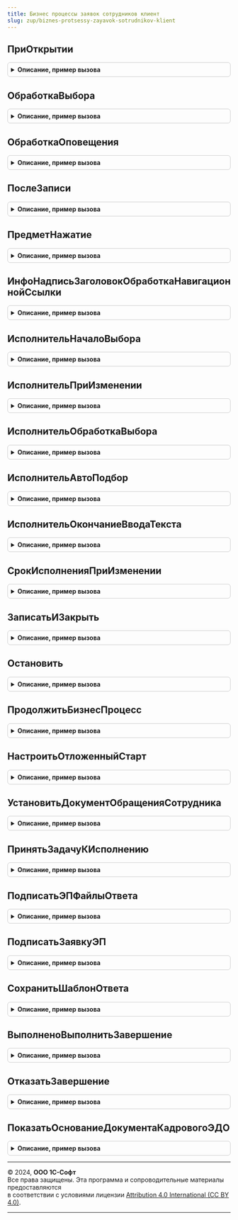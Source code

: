 ```yaml
---
title: Бизнес процессы заявок сотрудников клиент
slug: zup/biznes-protsessy-zayavok-sotrudnikov-klient
---
```



## ПриОткрытии
<details style="margin: 1em 0; padding: 0.5em; border: 1px solid #ccc; border-radius: 6px;">

<summary style="font-weight: bold; cursor: pointer;">Описание, пример вызова</summary>

```bsl

Процедура ПриОткрытии(Форма, Отказ) Экспорт
```

Пример вызова
```bsl
БизнесПроцессыЗаявокСотрудниковКлиент.ПриОткрытии(Форма, Отказ) 
```
</details>

## ОбработкаВыбора
<details style="margin: 1em 0; padding: 0.5em; border: 1px solid #ccc; border-radius: 6px;">

<summary style="font-weight: bold; cursor: pointer;">Описание, пример вызова</summary>

```bsl

Процедура ОбработкаВыбора(Форма, ВыбранноеЗначение, ИсточникВыбора, КонтекстВыбора) Экспорт
```

Пример вызова
```bsl
БизнесПроцессыЗаявокСотрудниковКлиент.ОбработкаВыбора(Форма, ВыбранноеЗначение, ИсточникВыбора, КонтекстВыбора) 
```
</details>

## ОбработкаОповещения
<details style="margin: 1em 0; padding: 0.5em; border: 1px solid #ccc; border-radius: 6px;">

<summary style="font-weight: bold; cursor: pointer;">Описание, пример вызова</summary>

```bsl

Процедура ОбработкаОповещения(Форма, ИмяСобытия, Параметр, Источник) Экспорт
```

Пример вызова
```bsl
БизнесПроцессыЗаявокСотрудниковКлиент.ОбработкаОповещения(Форма, ИмяСобытия, Параметр, Источник) 
```
</details>

## ПослеЗаписи
<details style="margin: 1em 0; padding: 0.5em; border: 1px solid #ccc; border-radius: 6px;">

<summary style="font-weight: bold; cursor: pointer;">Описание, пример вызова</summary>

```bsl

Процедура ПослеЗаписи(Форма, ПараметрыЗаписи) Экспорт
```

Пример вызова
```bsl
БизнесПроцессыЗаявокСотрудниковКлиент.ПослеЗаписи(Форма, ПараметрыЗаписи) 
```
</details>

## ПредметНажатие
<details style="margin: 1em 0; padding: 0.5em; border: 1px solid #ccc; border-radius: 6px;">

<summary style="font-weight: bold; cursor: pointer;">Описание, пример вызова</summary>

```bsl

Процедура ПредметНажатие(Форма, СтандартнаяОбработка) Экспорт
```

Пример вызова
```bsl
БизнесПроцессыЗаявокСотрудниковКлиент.ПредметНажатие(Форма, СтандартнаяОбработка) 
```
</details>

## ИнфоНадписьЗаголовокОбработкаНавигационнойСсылки
<details style="margin: 1em 0; padding: 0.5em; border: 1px solid #ccc; border-radius: 6px;">

<summary style="font-weight: bold; cursor: pointer;">Описание, пример вызова</summary>

```bsl

Процедура ИнфоНадписьЗаголовокОбработкаНавигационнойСсылки(Форма, СтандартнаяОбработка) Экспорт
```

Пример вызова
```bsl
БизнесПроцессыЗаявокСотрудниковКлиент.ИнфоНадписьЗаголовокОбработкаНавигационнойСсылки(Форма, СтандартнаяОбработка) 
```
</details>

## ИсполнительНачалоВыбора
<details style="margin: 1em 0; padding: 0.5em; border: 1px solid #ccc; border-radius: 6px;">

<summary style="font-weight: bold; cursor: pointer;">Описание, пример вызова</summary>

```bsl

Процедура ИсполнительНачалоВыбора(Форма, Элемент, СтандартнаяОбработка) Экспорт
```

Пример вызова
```bsl
БизнесПроцессыЗаявокСотрудниковКлиент.ИсполнительНачалоВыбора(Форма, Элемент, СтандартнаяОбработка) 
```
</details>

## ИсполнительПриИзменении
<details style="margin: 1em 0; padding: 0.5em; border: 1px solid #ccc; border-radius: 6px;">

<summary style="font-weight: bold; cursor: pointer;">Описание, пример вызова</summary>

```bsl

Процедура ИсполнительПриИзменении(Форма, ОткрытаФормаВыбораИсполнителя, КонтекстВыбора, ИспользуетсяСОбъектамиАдресации) Экспорт
```

Пример вызова
```bsl
БизнесПроцессыЗаявокСотрудниковКлиент.ИсполнительПриИзменении(Форма, ОткрытаФормаВыбораИсполнителя, КонтекстВыбора, ИспользуетсяСОбъектамиАдресации) 
```
</details>

## ИсполнительОбработкаВыбора
<details style="margin: 1em 0; padding: 0.5em; border: 1px solid #ccc; border-radius: 6px;">

<summary style="font-weight: bold; cursor: pointer;">Описание, пример вызова</summary>

```bsl

Процедура ИсполнительОбработкаВыбора(Форма, Элемент, ВыбранноеЗначение, СтандартнаяОбработка, ОткрытаФормаВыбораИсполнителя) Экспорт
```

Пример вызова
```bsl
БизнесПроцессыЗаявокСотрудниковКлиент.ИсполнительОбработкаВыбора(Форма, Элемент, ВыбранноеЗначение, СтандартнаяОбработка, ОткрытаФормаВыбораИсполнителя) 
```
</details>

## ИсполнительАвтоПодбор
<details style="margin: 1em 0; padding: 0.5em; border: 1px solid #ccc; border-radius: 6px;">

<summary style="font-weight: bold; cursor: pointer;">Описание, пример вызова</summary>

```bsl

Процедура ИсполнительАвтоПодбор(Текст, ДанныеВыбора, СтандартнаяОбработка) Экспорт
```

Пример вызова
```bsl
БизнесПроцессыЗаявокСотрудниковКлиент.ИсполнительАвтоПодбор(Текст, ДанныеВыбора, СтандартнаяОбработка) 
```
</details>

## ИсполнительОкончаниеВводаТекста
<details style="margin: 1em 0; padding: 0.5em; border: 1px solid #ccc; border-radius: 6px;">

<summary style="font-weight: bold; cursor: pointer;">Описание, пример вызова</summary>

```bsl

Процедура ИсполнительОкончаниеВводаТекста(Элемент, Текст, ДанныеВыбора, СтандартнаяОбработка) Экспорт
```

Пример вызова
```bsl
БизнесПроцессыЗаявокСотрудниковКлиент.ИсполнительОкончаниеВводаТекста(Элемент, Текст, ДанныеВыбора, СтандартнаяОбработка) 
```
</details>

## СрокИсполненияПриИзменении
<details style="margin: 1em 0; padding: 0.5em; border: 1px solid #ccc; border-radius: 6px;">

<summary style="font-weight: bold; cursor: pointer;">Описание, пример вызова</summary>

```bsl

Процедура СрокИсполненияПриИзменении(Форма, Элемент) Экспорт
```

Пример вызова
```bsl
БизнесПроцессыЗаявокСотрудниковКлиент.СрокИсполненияПриИзменении(Форма, Элемент) 
```
</details>

## ЗаписатьИЗакрыть
<details style="margin: 1em 0; padding: 0.5em; border: 1px solid #ccc; border-radius: 6px;">

<summary style="font-weight: bold; cursor: pointer;">Описание, пример вызова</summary>

```bsl

Процедура ЗаписатьИЗакрыть(Форма) Экспорт
```

Пример вызова
```bsl
БизнесПроцессыЗаявокСотрудниковКлиент.ЗаписатьИЗакрыть(Форма) 
```
</details>

## Остановить
<details style="margin: 1em 0; padding: 0.5em; border: 1px solid #ccc; border-radius: 6px;">

<summary style="font-weight: bold; cursor: pointer;">Описание, пример вызова</summary>

```bsl

Процедура Остановить(Форма) Экспорт
```

Пример вызова
```bsl
БизнесПроцессыЗаявокСотрудниковКлиент.Остановить(Форма) 
```
</details>

## ПродолжитьБизнесПроцесс
<details style="margin: 1em 0; padding: 0.5em; border: 1px solid #ccc; border-radius: 6px;">

<summary style="font-weight: bold; cursor: pointer;">Описание, пример вызова</summary>

```bsl

Процедура ПродолжитьБизнесПроцесс(Форма) Экспорт
```

Пример вызова
```bsl
БизнесПроцессыЗаявокСотрудниковКлиент.ПродолжитьБизнесПроцесс(Форма) 
```
</details>

## НастроитьОтложенныйСтарт
<details style="margin: 1em 0; padding: 0.5em; border: 1px solid #ccc; border-radius: 6px;">

<summary style="font-weight: bold; cursor: pointer;">Описание, пример вызова</summary>

```bsl

Процедура НастроитьОтложенныйСтарт(Форма) Экспорт
```

Пример вызова
```bsl
БизнесПроцессыЗаявокСотрудниковКлиент.НастроитьОтложенныйСтарт(Форма) 
```
</details>

## УстановитьДокументОбращенияСотрудника
<details style="margin: 1em 0; padding: 0.5em; border: 1px solid #ccc; border-radius: 6px;">

<summary style="font-weight: bold; cursor: pointer;">Описание, пример вызова</summary>

```bsl

Процедура УстановитьДокументОбращенияСотрудника(УправляемаяФорма) Экспорт
```

Пример вызова
```bsl
БизнесПроцессыЗаявокСотрудниковКлиент.УстановитьДокументОбращенияСотрудника(УправляемаяФорма) 
```
</details>

## ПринятьЗадачуКИсполнению
<details style="margin: 1em 0; padding: 0.5em; border: 1px solid #ccc; border-radius: 6px;">

<summary style="font-weight: bold; cursor: pointer;">Описание, пример вызова</summary>

```bsl

Процедура ПринятьЗадачуКИсполнению(Форма, ТекущийПользователь) Экспорт
```

Пример вызова
```bsl
БизнесПроцессыЗаявокСотрудниковКлиент.ПринятьЗадачуКИсполнению(Форма, ТекущийПользователь) 
```
</details>

## ПодписатьЭПФайлыОтвета
<details style="margin: 1em 0; padding: 0.5em; border: 1px solid #ccc; border-radius: 6px;">

<summary style="font-weight: bold; cursor: pointer;">Описание, пример вызова</summary>

```bsl

Процедура ПодписатьЭПФайлыОтвета(Форма, ОписаниеОповещения, МассивФайлов, ЭтоФайлПечатнойФормы = Ложь) Экспорт
```

Пример вызова
```bsl
БизнесПроцессыЗаявокСотрудниковКлиент.ПодписатьЭПФайлыОтвета(Форма, ОписаниеОповещения, МассивФайлов, ЭтоФайлПечатнойФормы);
```
</details>

## ПодписатьЗаявкуЭП
<details style="margin: 1em 0; padding: 0.5em; border: 1px solid #ccc; border-radius: 6px;">

<summary style="font-weight: bold; cursor: pointer;">Описание, пример вызова</summary>

```bsl

Процедура ПодписатьЗаявкуЭП(Форма, ИмяПроцедуры) Экспорт
```

Пример вызова
```bsl
БизнесПроцессыЗаявокСотрудниковКлиент.ПодписатьЗаявкуЭП(Форма, ИмяПроцедуры) 
```
</details>

## СохранитьШаблонОтвета
<details style="margin: 1em 0; padding: 0.5em; border: 1px solid #ccc; border-radius: 6px;">

<summary style="font-weight: bold; cursor: pointer;">Описание, пример вызова</summary>

```bsl

Процедура СохранитьШаблонОтвета(Форма) Экспорт
```

Пример вызова
```bsl
БизнесПроцессыЗаявокСотрудниковКлиент.СохранитьШаблонОтвета(Форма) 
```
</details>

## ВыполненоВыполнитьЗавершение
<details style="margin: 1em 0; padding: 0.5em; border: 1px solid #ccc; border-radius: 6px;">

<summary style="font-weight: bold; cursor: pointer;">Описание, пример вызова</summary>

```bsl

Процедура ВыполненоВыполнитьЗавершение(Форма, Результат, ДополнительныеПараметры) Экспорт
```

Пример вызова
```bsl
БизнесПроцессыЗаявокСотрудниковКлиент.ВыполненоВыполнитьЗавершение(Форма, Результат, ДополнительныеПараметры) 
```
</details>

## ОтказатьЗавершение
<details style="margin: 1em 0; padding: 0.5em; border: 1px solid #ccc; border-radius: 6px;">

<summary style="font-weight: bold; cursor: pointer;">Описание, пример вызова</summary>

```bsl

Процедура ОтказатьЗавершение(Форма, Результат, ДополнительныеПараметры) Экспорт
```

Пример вызова
```bsl
БизнесПроцессыЗаявокСотрудниковКлиент.ОтказатьЗавершение(Форма, Результат, ДополнительныеПараметры) 
```
</details>

## ПоказатьОснованиеДокументаКадровогоЭДО
<details style="margin: 1em 0; padding: 0.5em; border: 1px solid #ccc; border-radius: 6px;">

<summary style="font-weight: bold; cursor: pointer;">Описание, пример вызова</summary>

```bsl

Процедура ПоказатьОснованиеДокументаКадровогоЭДО(ОснованиеДокумента, СтандартнаяОбработка) Экспорт
```

Пример вызова
```bsl
БизнесПроцессыЗаявокСотрудниковКлиент.ПоказатьОснованиеДокументаКадровогоЭДО(ОснованиеДокумента, СтандартнаяОбработка) 
```
</details>

---

© 2024, **ООО 1С-Софт**  
Все права защищены. Эта программа и сопроводительные материалы предоставляются  
в соответствии с условиями лицензии [Attribution 4.0 International (CC BY 4.0)](https://creativecommons.org/licenses/by/4.0/legalcode).

---
